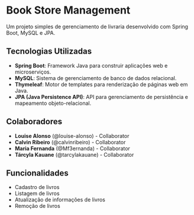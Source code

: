 # Book Store Management

Um projeto simples de gerenciamento de livraria desenvolvido com Spring Boot, MySQL e JPA.

## Tecnologias Utilizadas

- **Spring Boot**: Framework Java para construir aplicações web e microserviços.
- **MySQL**: Sistema de gerenciamento de banco de dados relacional.
- **Thymeleaf**: Motor de templates para renderização de páginas web em Java.
- **JPA (Java Persistence API)**: API para gerenciamento de persistência e mapeamento objeto-relacional.
  

## Colaboradores

- **Louise Alonso** (@louise-alonso) - Collaborator
- **Calvin Ribeiro** (@calvinribeiro) - Collaborator
- **Maria Fernanda** (@Mf3ernanda) - Collaborator
- **Tárcyla Kauane** (@tarcylakauane) - Collaborator

## Funcionalidades

- Cadastro de livros
- Listagem de livros
- Atualização de informações de livros
- Remoção de livros


